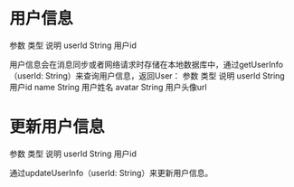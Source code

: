 # 用户信息
参数	类型	说明
userId	String	用户id

用户信息会在消息同步或者网络请求时存储在本地数据库中，通过getUserInfo
（userId: String）来查询用户信息，返回User：
参数	类型	说明
userId	String	用户id
name	String	用户姓名
avatar	String	用户头像url
# 更新用户信息
参数	类型	说明
userId	String	用户id

通过updateUserInfo（userId: String）来更新用户信息。
